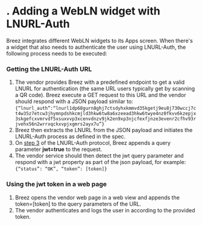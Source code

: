 # . Adding a WebLN widget with LNURL-Auth

Breez integrates different WebLN widgets to its Apps screen. When there's a widget that also needs to authenticate the user using LNURL-Auth, the following process needs to be executed:

### Getting the LNURL-Auth URL
1. The vendor provides Breez with a predefined endpoint to get a valid LNURL for authentication (the same URL users typically get by scanning a QR code). Breez execute a GET request to this URL and the vendor should respond with a JSON payload similar to: 
<code>{“lnurl_auth”:“lnurl1dp68gurn8ghj7ctsdyhxkmmvd35kgetj9eu8j730wccj7ct4w35z7etcw3jhymnpdshkcmjld3hkw6tw8a6xzeead3hkw6twye4nz0fkvv6kzepjx3skgefcxvmrvdf5xsuxvvp3xcenvdnzv9jk2en9xp3njcfexfjnze3evenr2cfhv93rjvehx56n2wrrxqckxvpjxgmrs2ayx7u”}</code>
2. Breez then extracts the LNURL from the JSON payload and initiates the LNURL-Auth process as defined in the spec.
3. On [step 3](https://github.com/fiatjaf/lnurl-rfc/blob/luds/04.md) of the LNURL-Auth protocol, Breez appends a query parameter **jwt=true** to the request.
4. The vendor service should then detect the jwt query parameter and respond with a jwt property as part of the json payload, for example: 
<code>{“status”: “OK”, “token”: [token]}</code>

### Using the jwt token in a web page
1. Breez opens the vendor web page in a web view and appends the token=[token] to the query parameters of the URL.
2. The vendor authenticates and logs the user in according to the provided token. 

